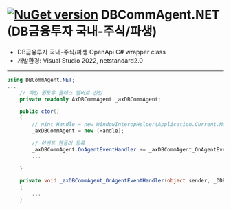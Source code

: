 # [![NuGet version](https://badge.fury.io/nu/DBCommAgent.NET.png)](https://badge.fury.io/nu/DBCommAgent.NET)  DBCommAgent.NET (DB금융투자 국내-주식/파생)
- DB금융투자 국내-주식/파생 OpenApi C# wrapper class
- 개발환경: Visual Studio 2022, netstandard2.0

---------------

```c#
using DBCommAgent.NET;
...
    // 메인 윈도우 클래스 멤버로 선언
    private readonly AxDBCommAgent _axDBCommAgent;

    public ctor()
    {
        // nint Handle = new WindowInteropHelper(Application.Current.MainWindow).EnsureHandle(); // WPF 에서만 필요
        _axDBCommAgent = new (Handle);

        // 이벤트 핸들러 등록
        _axDBCommAgent.OnAgentEventHandler += _axDBCommAgent_OnAgentEventHandler;
        ...

    }

    private void _axDBCommAgent_OnAgentEventHandler(object sender, _DDBCommAgentEvents_OnAgentEventHandlerEvent e)
    {
        ...
    }


```
